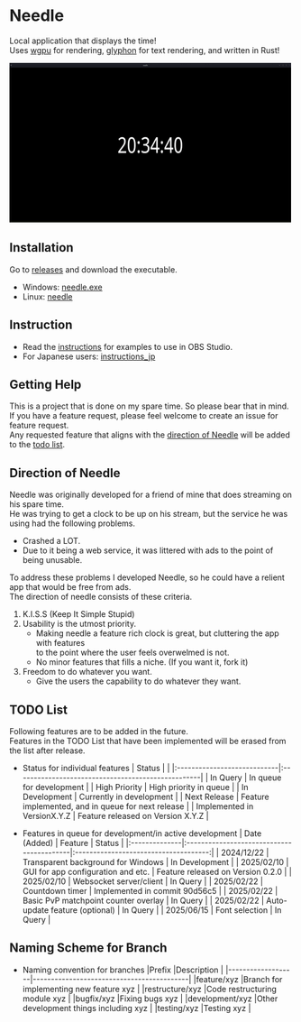# Needle

Local application that displays the time! \
Uses [wgpu](https://wgpu.rs/) for rendering, [glyphon](https://github.com/grovesNL/glyphon) for text rendering, and written in Rust!

![Example of Needle running on Linux](./doc/resources/common/needle.gif)

## Installation

Go to [releases](https://github.com/bonohub13/needle/releases/latest) and download the executable.
- Windows: [needle.exe](https://github.com/bonohub13/needle/releases/download/0.2.2/needle.zip)
- Linux: [needle](https://github.com/bonohub13/needle/releases/download/0.2.2/needle)

## Instruction

- Read the [instructions](./doc/INSTRUCTIONS.md) for examples to use in OBS Studio.
- For Japanese users: [instructions_jp](./doc/INSTRUCTIONS_JP.md)

## Getting Help

This is a project that is done on my spare time. So please bear that in mind. \
If you have a feature request, please feel welcome to create an issue for feature request. \
Any requested feature that aligns with the [direction of Needle](#direction_of_needle) will be added to the [todo list](#todo_list).

## Direction of Needle <a name="direction_of_needle"></a>

Needle was originally developed for a friend of mine that does streaming on his spare time. \
He was trying to get a clock to be up on his stream, but the service he was using had the following problems.
- Crashed a LOT.
- Due to it being a web service, it was littered with ads to the point of being unusable.

To address these problems I developed Needle, so he could have a relient app that would be free from ads. \
The direction of needle consists of these criteria.
1. K.I.S.S (Keep It Simple Stupid)
2. Usability is the utmost priority.
    - Making needle a feature rich clock is great, but cluttering the app with features \
    to the point where the user feels overwelmed is not.
    - No minor features that fills a niche. (If you want it, fork it)
3. Freedom to do whatever you want.
    - Give the users the capability to do whatever they want.

## TODO List <a name="todo_list"></a>

Following features are to be added in the future. \
Features in the TODO List that have been implemented will be erased from the list after release.

- Status for individual features
    | Status                      |                                                    |
    |:----------------------------|:---------------------------------------------------|
    | In Query                    | In queue for development                           |
    | High Priority               | High priority in queue                             |
    | In Development              | Currently in development                           |
    | Next Release                | Feature implemented, and in queue for next release |
    | Implemented in VersionX.Y.Z | Feature released on Version X.Y.Z                  |

- Features in queue for development/in active development
    | Date (Added)  | Feature                                   | Status                                |
    |:--------------|:------------------------------------------|:-------------------------------------:|
    | 2024/12/22    | Transparent background for Windows        | In Development                        |
    | 2025/02/10    | GUI for app configuration and etc.        | Feature released on Version 0.2.0     |
    | 2025/02/10    | Websocket server/client                   | In Query                              |
    | 2025/02/22    | Countdown timer                           | Implemented in commit 90d56c5         |
    | 2025/02/22    | Basic PvP matchpoint counter overlay      | In Query                              |
    | 2025/02/22    | Auto-update feature (optional)            | In Query                              |
    | 2025/06/15    | Font selection                            | In Query                              |

## Naming Scheme for Branch <a name="branch_naming_scheme"></a>
- Naming convention for branches
    |Prefix             |Description                                |
    |-------------------|-------------------------------------------|
    |feature/xyz        |Branch for implementing new feature xyz    |
    |restructure/xyz    |Code restructuring module xyz              |
    |bugfix/xyz         |Fixing bugs xyz                            |
    |development/xyz    |Other development things including xyz     |
    |testing/xyz        |Testing xyz                                |

